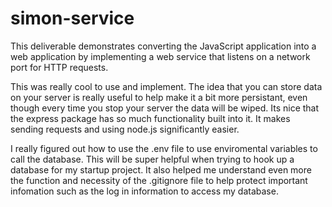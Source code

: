 # simon-service

This deliverable demonstrates converting the JavaScript application into a web application by implementing a web service that listens on a network port for HTTP requests.

This was really cool to use and implement. The idea that you can store data on your server is really useful to help make it a bit more persistant, even though every time you stop your server the data will be wiped. 
Its nice that the express package has so much functionality built into it. It makes sending requests and using node.js significantly easier. 

I really figured out how to use the .env file to use enviromental variables to call the database. This will be super helpful when trying to hook up a database for my startup project. It also helped me understand even more the function and necessity of the .gitignore file to help protect important infomation such as the log in information to access my database. 
